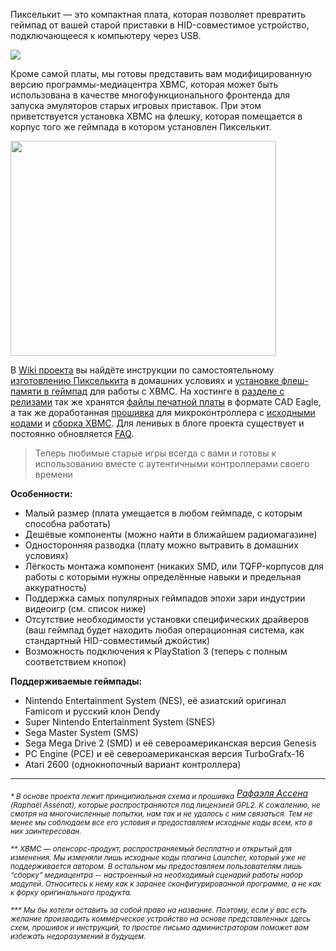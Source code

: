 Пикселькит &mdash; это компактная плата, которая позволяет превратить геймпад от вашей старой приставки в HID-совместимое устройство, подключающееся к компьютеру через USB.

<a href='https://picasaweb.google.com/lh/photo/7XOr-7OCZ5knbRcG9P40JQ?feat=embedwebsite'><img src='https://lh5.googleusercontent.com/_pcbSxfY74TA/TLRWPWcjxGI/AAAAAAAAAx8/cQhOyGYw1PQ/s400/Parallelize.jpg' /></a>

Кроме самой платы, мы готовы представить вам модифицированную версию программы-медиацентра XBMC, которая может быть использована в качестве многофункционального фронтенда для запуска эмуляторов старых игровых приставок. При этом приветствуется установка XBMC на флешку, которая помещается в корпус того же геймпада в котором установлен Пикселькит.

<a href='http://www.youtube.com/watch?feature=player_embedded&v=27_-zG7xsQc' target='_blank'><img src='http://img.youtube.com/vi/27_-zG7xsQc/0.jpg' width='425' height=344 /></a>

В [Wiki проекта](https://github.com/Atarity/Pixelkit/wiki) вы найдёте инструкции по самостоятельному [изготовлению Пикселькита](https://github.com/Atarity/Pixelkit/wiki/%D0%A1%D0%B0%D0%BC%D0%BE%D1%81%D1%82%D0%BE%D1%8F%D1%82%D0%B5%D0%BB%D1%8C%D0%BD%D0%BE%D0%B5-%D0%B8%D0%B7%D0%B3%D0%BE%D1%82%D0%BE%D0%B2%D0%BB%D0%B5%D0%BD%D0%B8%D0%B5-%D0%9F%D0%B8%D0%BA%D1%81%D0%B5%D0%BB%D1%8C%D0%BA%D0%B8%D1%82%D0%B0) в домашних условиях и [установке флеш-памяти в геймпад](https://github.com/Atarity/Pixelkit/wiki/%D0%90%D0%BF%D0%B3%D1%80%D0%B5%D0%B9%D0%B4-%D0%9F%D0%B8%D0%BA%D1%81%D0%B5%D0%BB%D1%8C%D0%BA%D0%B8%D1%82%D0%B0) для работы с XBMC. На хостинге в [разделе с релизами](https://github.com/Atarity/Pixelkit/releases) так же хранятся [файлы печатной платы](https://github.com/Atarity/Pixelkit/releases/download/v0.9.3/Pixelkit_PCB_v10.zip) в формате CAD Eagle, а так же доработанная [прошивка](https://github.com/Atarity/Pixelkit/releases/download/v0.9.3/Pixelkit_firmware_v0.9.3.hex) для микроконтроллера с [исходными кодами](https://github.com/Atarity/Pixelkit/tree/master/src) и [сборка XBMC](https://github.com/Atarity/Pixelkit/releases/download/v0.9.3/Pixelkit_XBMC_build01.zip). Для ленивых в блоге проекта существует и постоянно обновляется [FAQ](http://pixelkit.ru/post/1285950167/faq).

>Теперь любимые старые игры всегда с вами и готовы к использованию вместе с аутентичными контроллерами своего времени

**Особенности:**
  * Малый размер (плата умещается в любом геймпаде, с которым способна работать)
  * Дешёвые компоненты (можно найти в ближайшем радиомагазине)
  * Односторонняя разводка (плату можно вытравить в домашних условиях)
  * Лёгкость монтажа компонент (никаких SMD, или TQFP-корпусов для работы с которыми нужны определённые навыки и предельная аккуратность)
  * Поддержка самых популярных геймпадов эпохи зари индустрии видеоигр (см. список ниже)
  * Отсутствие необходимости установки специфических драйверов (ваш геймпад будет находить любая операционная система, как стандартный HID-совместимый джойстик)
  * Возможность подключения к PlayStation 3 (теперь с полным соответствием кнопок)

**Поддерживаемые геймпады:**
  * Nintendo Entertainment System (NES), её азиатский оригинал Famicom и русский клон Dendy
  * Super Nintendo Entertainment System (SNES)
  * Sega Master System (SMS)
  * Sega Mega Drive 2 (SMD) и её североамериканская версия Genesis
  * PC Engine (PCE) и её североамериканская версия TurboGrafx-16
  * Atari 2600 (однокнопочный вариант контроллера)


---

_<sub>* В основе проекта лежит принципиальная схема и прошивка</sub> [Рафаэля Ассена](http://raphnet.net/) <sub>(Raphaël Assénat), которые распространяются под лицензией GPL2. К сожалению, не смотря на многочисленные попытки, нам так и не удалось с ним связаться. Тем не менее мы соблюдаем все его условия и предоставляем исходные коды всем, кто в них заинтересован.</sub>_

_<sub>** XBMC &mdash; опенсорс-продукт, распространяемый бесплатно и открытый для изменения. Мы изменяли лишь исходные коды плагина Launcher, который уже не поддерживается автором. В остальном мы предоставляем пользователям лишь “сборку” медиацентра -- настроенный на необходимый сценарий работы набор модулей. Относитесь к нему как к заранее сконфигурированной программе, а не как к форку оригинального продукта.</sub>_

_<sub>*** Мы бы хотели оставить за собой право на название. Поэтому, если у вас есть желание производить коммерческое устройство на основе представленных здесь схем, прошивок и инструкций, то простое письмо администраторам поможет вам избежать недоразумений в будущем.</sub>_
